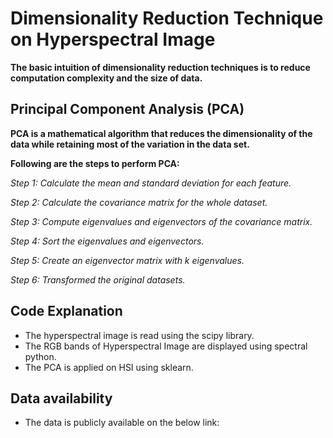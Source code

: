 # Dimensionality Reduction Technique on Hyperspectral Image
**The basic intuition of dimensionality reduction techniques is to reduce computation complexity and the size of data.**
## Principal Component Analysis (PCA)
**PCA is a mathematical algorithm that reduces the dimensionality of the data while retaining most of the variation in the data set.**

**Following are the steps to perform PCA:**

*Step 1: Calculate the mean and standard deviation for each feature.*

*Step 2: Calculate the covariance matrix for the whole dataset.*

*Step 3: Compute eigenvalues and eigenvectors of the covariance matrix.*

*Step 4: Sort the eigenvalues and eigenvectors.*

*Step 5: Create an eigenvector matrix with k eigenvalues.*

*Step 6: Transformed the original datasets.*


## Code Explanation

* The hyperspectral image is read using the scipy library. 
* The RGB bands of Hyperspectral Image are displayed using spectral python.
* The PCA is applied on HSI using sklearn.

## Data availability

* The data is publicly available on the below link:

